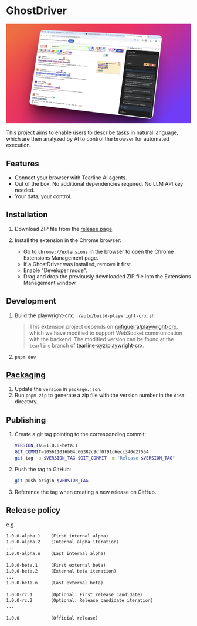 # GhostDriver

![alt](./docs/assets/1744255615072.png)

This project aims to enable users to describe tasks in natural language, which are then analyzed by AI to control the browser for automated execution.

## Features

- Connect your browser with Tearline AI agents.
- Out of the box. No additional dependencies required. No LLM API key needed.
- Your data, your control.

## Installation

1. Download ZIP file from the [release page](https://github.com/tearline-xyz/GhostDriver/releases).

2. Install the extension in the Chrome browser:

    - Go to `chrome://extensions` in the browser to open the Chrome Extensions Management page.
    - If a GhostDriver was installed, remove it first.
    - Enable "Developer mode".
    - Drag and drop the previously downloaded ZIP file into the Extensions Management window.

## Development

1. Build the playwright-crx:
    `./auto/build-playwright-crx.sh`

    > This extension project depends on [ruifigueira/playwright-crx](https://github.com/ruifigueira/playwright-crx), which we have modified to support WebSocket communication with the backend. The modified version can be found at the `tearline` branch of [tearline-xyz/playwright-crx](https://github.com/tearline-xyz/playwright-crx).

2. `pnpm dev`

## [Packaging](https://wxt.dev/guide/essentials/publishing.html)

1. Update the `version` in `package.json`.
2. Run `pnpm zip` to generate a zip file with the version number in the `dist` directory.

## Publishing

1. Create a git tag pointing to the corresponding commit:
    ```bash
    VERSION_TAG=1.0.0-beta.1
    GIT_COMMIT=105611016b04c66382c9df0f91c6ecc340d2f554
    git tag -a $VERSION_TAG $GIT_COMMIT -m "Release $VERSION_TAG"
    ```
2. Push the tag to GitHub:
    ```bash
    git push origin $VERSION_TAG
    ```
3. Reference the tag when creating a new release on GitHub.

## Release policy

e.g.

```
1.0.0-alpha.1    (First internal alpha)
1.0.0-alpha.2    (Internal alpha iteration)
...
1.0.0-alpha.n    (Last internal alpha)

1.0.0-beta.1     (First external beta)
1.0.0-beta.2     (External beta iteration)
...
1.0.0-beta.n     (Last external beta)

1.0.0-rc.1       (Optional: First release candidate)
1.0.0-rc.2       (Optional: Release candidate iteration)
...

1.0.0            (Official release)
```
